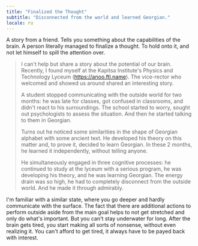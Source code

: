 ```yaml
---
title: "Finalized the Thought"
subtitle: "Disconnected from the world and learned Georgian."
locale: ru
---
```


A story from a friend. Tells you something about the capabilities of the brain. A person literally managed to finalize a thought. To hold onto it, and not let himself to spill the attention over.

> I can't help but share a story about the potential of our brain. Recently, I found myself at the Kapitsa Institute's Physics and Technology Lyceum (https://anoo.ftl.name). The vice-rector who welcomed and showed us around shared an interesting story.
>
> A student stopped communicating with the outside world for two months: he was late for classes, got confused in classrooms, and didn't react to his surroundings. The school started to worry, sought out psychologists to assess the situation. And then he started talking to them in Georgian.
>
> Turns out he noticed some similarities in the shape of Georgian alphabet with some ancient text. He developed his theory on this matter and, to prove it, decided to learn Georgian. In these 2 months, he learned it independently, without telling anyone.
>
> He simultaneously engaged in three cognitive processes: he continued to study at the lyceum with a serious program, he was developing his theory, and he was learning Georgian. The energy drain was so high, he had to completely disconnect from the outside world. And he made it through admirably.

I'm familiar with a similar state, where you go deeper and hardly communicate with the surface. The fact that there are additional actions to perform outside aside from the main goal helps to not get stretched and only do what's important. But you can't stay underwater for long. After the brain gets tired, you start making all sorts of nonsense, without even realizing it. You can't afford to get tired, it always have to be payed back with interest.

